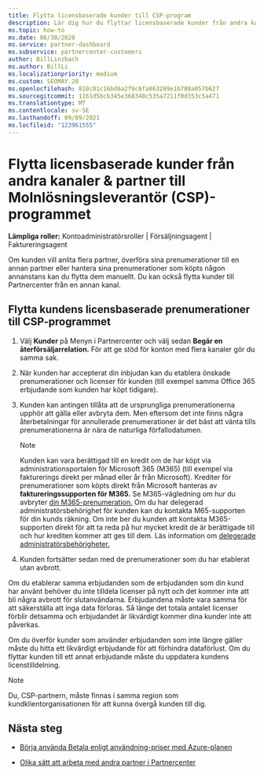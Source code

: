 ```yaml
---
title: Flytta licensbaserade kunder till CSP-program
description: Lär dig hur du flyttar licensbaserade kunder från andra kanaler eller en annan partner till programmet Molnlösningsleverantör (CSP) i Partnercenter.
ms.topic: how-to
ms.date: 06/30/2020
ms.service: partner-dashboard
ms.subservice: partnercenter-customers
author: BillLinzbach
ms.author: BillLi
ms.localizationpriority: medium
ms.custom: SEOMAY.20
ms.openlocfilehash: 810c01c16bd6a2f9c6fa863289e1b788a057b627
ms.sourcegitcommit: 1161d5bcb345e368348c535a7211f0d353c5a471
ms.translationtype: MT
ms.contentlocale: sv-SE
ms.lasthandoff: 09/09/2021
ms.locfileid: "123961555"
---
```

# <a name="move-license-based-customers-from-other-channels--partners-to-the-cloud-solution-provider-csp-program"></a>Flytta licensbaserade kunder från andra kanaler & partner till Molnlösningsleverantör (CSP)-programmet

**Lämpliga roller:** Kontoadministratörsroller | Försäljningsagent | Faktureringsagent

Om kunden vill anlita flera partner, överföra sina prenumerationer till en annan partner eller hantera sina prenumerationer som köpts någon annanstans kan du flytta dem manuellt. Du kan också flytta kunder till Partnercenter från en annan kanal.

## <a name="move-your-customers-license-based-subscriptions-to-the-csp-program"></a>Flytta kundens licensbaserade prenumerationer till CSP-programmet

1. Välj **Kunder** på Menyn i Partnercenter och välj sedan **Begär en återförsäljarrelation.** För att ge stöd för konton med flera kanaler gör du samma sak.

2. När kunden har accepterat din inbjudan kan du etablera önskade prenumerationer och licenser för kunden (till exempel samma Office 365 erbjudande som kunden har köpt tidigare).

3. Kunden kan antingen tillåta att de ursprungliga prenumerationerna upphör att gälla eller avbryta dem. Men eftersom det inte finns några återbetalningar för annullerade prenumerationer är det bäst att vänta tills prenumerationerna är nära de naturliga förfallodatumen.


   >[!NOTE]
   >Kunden kan vara berättigad till en kredit om de har köpt via administrationsportalen för Microsoft 365 (M365) (till exempel via fakturerings direkt per månad eller år från Microsoft). Krediter för prenumerationer som köpts direkt från Microsoft hanteras av **faktureringssupporten för M365.** Se M365-vägledning om hur du avbryter [din M365-prenumeration.](/microsoft-365/commerce/subscriptions/cancel-your-subscription) Om du har delegerad administratörsbehörighet för kunden kan du kontakta M65-supporten för din kunds räkning. Om inte ber du kunden att kontakta M365-supporten direkt för att ta reda på hur mycket kredit de är berättigade till och hur krediten kommer att ges till dem. Läs information om [delegerade administratörsbehörigheter.](customers-revoke-admin-privileges.md)


4. Kunden fortsätter sedan med de prenumerationer som du har etablerat utan avbrott.

Om du etablerar samma erbjudanden som de erbjudanden som din kund har använt behöver du inte tilldela licenser på nytt och det kommer inte att bli några avbrott för slutanvändarna. Erbjudandena måste vara samma för att säkerställa att inga data förloras. Så länge det totala antalet licenser förblir detsamma och erbjudandet är likvärdigt kommer dina kunder inte att påverkas.

Om du överför kunder som använder erbjudanden som inte längre gäller måste du hitta ett likvärdigt erbjudande för att förhindra dataförlust. Om du flyttar kunden till ett annat erbjudande måste du uppdatera kundens licenstilldelning.

>[!NOTE]
> Du, CSP-partnern, måste finnas i samma region som kundklientorganisationen för att kunna övergå kunden till dig.

## <a name="next-steps"></a>Nästa steg

- [Börja använda Betala enligt användning-priser med Azure-planen](azure-plan-get-started.md)
 

- [Olika sätt att arbeta med andra partner i Partnercenter](work-with-other-partners.md)